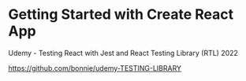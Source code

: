 # Getting Started with Create React App

Udemy - Testing React with Jest and React Testing Library (RTL) 2022

https://github.com/bonnie/udemy-TESTING-LIBRARY
